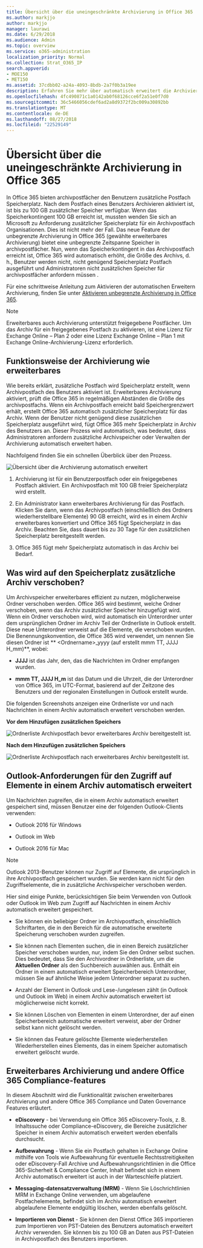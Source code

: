 ```yaml
---
title: Übersicht über die uneingeschränkte Archivierung in Office 365
ms.author: markjjo
author: markjjo
manager: laurawi
ms.date: 6/29/2018
ms.audience: Admin
ms.topic: overview
ms.service: o365-administration
localization_priority: Normal
ms.collection: Strat_O365_IP
search.appverid:
- MOE150
- MET150
ms.assetid: 37cdbb02-a24a-4093-8bdb-2a7f0b3a19ee
description: Erfahren Sie mehr über automatisch erweitert die Archivierung in Office 365, unbegrenzte Archivierung für Exchange Online-Postfächer enthält.
ms.openlocfilehash: 4fc490871c1a0142ab0f68126cce6f2a51e0f7d0
ms.sourcegitcommit: 36c5466056cdef6ad2a8d9372f2bc009a30892bb
ms.translationtype: MT
ms.contentlocale: de-DE
ms.lasthandoff: 08/27/2018
ms.locfileid: "22529149"
---
```

# <a name="overview-of-unlimited-archiving-in-office-365"></a>Übersicht über die uneingeschränkte Archivierung in Office 365

In Office 365 bieten archivpostfächer den Benutzern zusätzliche Postfach Speicherplatz. Nach dem Postfach eines Benutzers Archivieren aktiviert ist, ist bis zu 100 GB zusätzlicher Speicher verfügbar. Wenn das Speicherkontingent 100 GB erreicht ist, mussten wenden Sie sich an Microsoft zu Anforderung zusätzlicher Speicherplatz für ein Archivpostfach Organisationen. Dies ist nicht mehr der Fall. Das neue Feature der unbegrenzte Archivierung in Office 365 (gewählte erweiterbares Archivierung) bietet eine unbegrenzte Zeitspanne Speicher in archivpostfächer. Nun, wenn das Speicherkontingent in das Archivpostfach erreicht ist, Office 365 wird automatisch erhöht, die Größe des Archivs, d. h., Benutzer werden nicht, nicht genügend Speicherplatz Postfach ausgeführt und Administratoren nicht zusätzlichen Speicher für archivpostfächer anfordern müssen .
  
Für eine schrittweise Anleitung zum Aktivieren der automatischen Erweitern Archivierung, finden Sie unter [Aktivieren unbegrenzte Archivierung in Office 365](enable-unlimited-archiving.md).
  
> [!NOTE]
> Erweiterbares auch Archivierung unterstützt freigegebene Postfächer. Um das Archiv für ein freigegebenes Postfach zu aktivieren, ist eine Lizenz für Exchange Online – Plan 2 oder eine Lizenz Exchange Online – Plan 1 mit Exchange Online-Archivierung-Lizenz erforderlich. 
  
## <a name="how-auto-expanding-archiving-works"></a>Funktionsweise der Archivierung wie erweiterbares

Wie bereits erklärt, zusätzliche Postfach wird Speicherplatz erstellt, wenn Archivpostfach des Benutzers aktiviert ist. Erweiterbares Archivierung aktiviert, prüft die Office 365 in regelmäßigen Abständen die Größe des archivpostfachs. Wenn ein Archivpostfach erreicht bald Speichergrenzwert erhält, erstellt Office 365 automatisch zusätzlicher Speicherplatz für das Archiv. Wenn der Benutzer nicht genügend diese zusätzlichen Speicherplatz ausgeführt wird, fügt Office 365 mehr Speicherplatz in Archiv des Benutzers an. Dieser Prozess wird automatisch, was bedeutet, dass Administratoren anfordern zusätzliche Archivspeicher oder Verwalten der Archivierung automatisch erweitert haben. 
  
Nachfolgend finden Sie ein schnellen Überblick über den Prozess.
  
![Übersicht über die Archivierung automatisch erweitert](media/74355385-d990-44fe-8a87-6c3639d1f63f.png)
  
1. Archivierung ist für ein Benutzerpostfach oder ein freigegebenes Postfach aktiviert. Ein Archivpostfach mit 100 GB freier Speicherplatz wird erstellt. 
    
2. Ein Administrator kann erweiterbares Archivierung für das Postfach. Klicken Sie dann, wenn das Archivpostfach (einschließlich des Ordners wiederherstellbare Elemente) 90 GB erreicht, wird es in einem Archiv erweiterbares konvertiert und Office 365 fügt Speicherplatz in das Archiv. Beachten Sie, dass dauert bis zu 30 Tage für den zusätzlichen Speicherplatz bereitgestellt werden.
    
3. Office 365 fügt mehr Speicherplatz automatisch in das Archiv bei Bedarf.
  
## <a name="what-gets-moved-to-the-additional-archive-storage-space"></a>Was wird auf den Speicherplatz zusätzliche Archiv verschoben?

Um Archivspeicher erweiterbares effizient zu nutzen, möglicherweise Ordner verschoben werden. Office 365 wird bestimmt, welche Ordner verschoben, wenn das Archiv zusätzlicher Speicher hinzugefügt wird. Wenn ein Ordner verschoben wird, wird automatisch ein Unterordner unter dem ursprünglichen Ordner im Archiv Teil der Ordnerliste in Outlook erstellt. Diese neue Unterordner verweist auf die Elemente, die verschoben wurden. Die Benennungskonvention, die Office 365 wird verwendet, um nennen Sie diesen Ordner ist ** \<Ordnername\>_yyyy (auf erstellt mmm TT, JJJJ H_mm)**, wobei: 
  
- **JJJJ** ist das Jahr, den, das die Nachrichten im Ordner empfangen wurden. 
    
- **mmm TT, JJJJ H_m** ist das Datum und die Uhrzeit, die der Unterordner von Office 365, im UTC-Format, basierend auf der Zeitzone des Benutzers und der regionalen Einstellungen in Outlook erstellt wurde. 
    
Die folgenden Screenshots anzeigen eine Ordnerliste vor und nach Nachrichten in einem Archiv automatisch erweitert verschoben werden.
  
 **Vor dem Hinzufügen zusätzlichen Speichers**
  
![Ordnerliste Archivpostfach bevor erweiterbares Archiv bereitgestellt ist.](media/5d6d6420-e562-4912-aaab-1c111762b3f6.png)
  
 **Nach dem Hinzufügen zusätzlichen Speichers**
  
![Ordnerliste Archivpostfach nach erweiterbares Archiv bereitgestellt ist.](media/c03c5f51-23fa-4fc2-b887-7e7e5cce30da.png)
  
## <a name="outlook-requirements-for-accessing-items-in-an-auto-expanded-archive"></a>Outlook-Anforderungen für den Zugriff auf Elemente in einem Archiv automatisch erweitert

Um Nachrichten zugreifen, die in einem Archiv automatisch erweitert gespeichert sind, müssen Benutzer eine der folgenden Outlook-Clients verwenden:
  
- Outlook 2016 für Windows
    
- Outlook im Web 
    
- Outlook 2016 für Mac 
    
> [!NOTE]
> Outlook 2013-Benutzer können nur Zugriff auf Elemente, die ursprünglich in ihre Archivpostfach gespeichert wurden. Sie werden kann nicht für den Zugriffselemente, die in zusätzliche Archivspeicher verschoben werden. 
  
Hier sind einige Punkte, berücksichtigen Sie beim Verwenden von Outlook oder Outlook im Web zum Zugriff auf Nachrichten in einem Archiv automatisch erweitert gespeichert.
  
- Sie können ein beliebiger Ordner im Archivpostfach, einschließlich Schriftarten, die in den Bereich für die automatische erweiterte Speicherung verschoben wurden zugreifen.
    
- Sie können nach Elementen suchen, die in einen Bereich zusätzlicher Speicher verschoben wurden, nur, indem Sie den Ordner selbst suchen. Dies bedeutet, dass Sie den Archivordner in Ordnerliste, um die **Aktuellen Ordner** als den Suchbereich auswählen aus. Enthält ein Ordner in einem automatisch erweitert Speicherbereich Unterordner, müssen Sie auf ähnliche Weise jedem Unterordner separat zu suchen. 
    
- Anzahl der Element in Outlook und Lese-/ungelesen zählt (in Outlook und Outlook im Web) in einem Archiv automatisch erweitert ist möglicherweise nicht korrekt.
    
- Sie können Löschen von Elementen in einem Unterordner, der auf einen Speicherbereich automatische erweitert verweist, aber der Ordner selbst kann nicht gelöscht werden.
    
- Sie können das Feature gelöschte Elemente wiederherstellen Wiederherstellen eines Elements, das in einem Speicher automatisch erweitert gelöscht wurde.
  
## <a name="auto-expanding-archiving-and-other-office-365-compliance-features"></a>Erweiterbares Archivierung und andere Office 365 Compliance-features

In diesem Abschnitt wird die Funktionalität zwischen erweiterbares Archivierung und andere Office 365 Compliance und Daten Governance Features erläutert.
  
- **eDiscovery** - bei Verwendung ein Office 365 eDiscovery-Tools, z. B. Inhaltssuche oder Compliance-eDiscovery, die Bereiche zusätzlicher Speicher in einem Archiv automatisch erweitert werden ebenfalls durchsucht.
    
- **Aufbewahrung** - Wenn Sie ein Postfach gehalten in Exchange Online mithilfe von Tools wie Aufbewahrung für eventuelle Rechtsstreitigkeiten oder eDiscovery-Fall Archive und Aufbewahrungsrichtlinien in die Office 365-Sicherheit &amp; Compliance Center, Inhalt befindet sich in einem Archiv automatisch erweitert ist auch in der Warteschleife platziert.
    
- **Messaging-datensatzverwaltung (MRM)** - Wenn Sie Löschrichtlinien MRM in Exchange Online verwenden, um abgelaufene Postfachelemente, befindet sich im Archiv automatisch erweitert abgelaufene Elemente endgültig löschen, werden ebenfalls gelöscht.
    
- **Importieren von Dienst** - Sie können den Dienst Office 365 importieren zum Importieren von PST-Dateien des Benutzers automatisch erweitert Archiv verwenden. Sie können bis zu 100 GB an Daten aus PST-Dateien in Archivpostfach des Benutzers importieren. 
